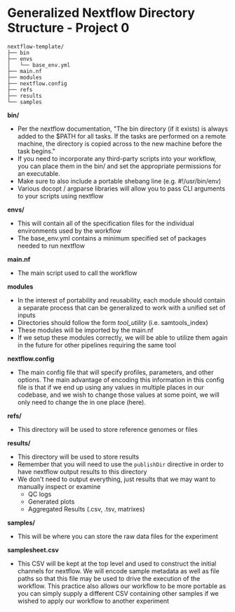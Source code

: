 # Generalized Nextflow Directory Structure - Project 0

```
nextflow-template/
├── bin
├── envs
│   └── base_env.yml
├── main.nf
├── modules
├── nextflow.config
├── refs
├── results
└── samples
```

**bin/**
  - Per the nextflow documentation, "The bin directory (if it exists) is always added to the $PATH for all tasks. If the tasks are performed on a remote machine, the directory is copied across to the new machine before the task begins."
  - If you need to incorporate any third-party scripts into your workflow, you can place them in the bin/ and set the appropriate permissions for an executable.
  - Make sure to also include a portable shebang line (e.g. #!/usr/bin/env)
  - Various docopt / argparse libraries will allow you to pass CLI arguments to your scripts using nextflow

**envs/**
  - This will contain all of the specification files for the individual environments used by the workflow
  - The base_env.yml contains a minimum specified set of packages needed to run nextflow

**main.nf**
- The main script used to call the workflow

**modules**
- In the interest of portability and reusability, each module should contain a separate process that can be generalized to work with a unified set of inputs
- Directories should follow the form *tool_utility* (i.e. samtools_index)
- These modules will be imported by the main.nf
- If we setup these modules correctly, we will be able to utilize them again in the future for other pipelines requiring the same tool

**nextflow.config**
- The main config file that will specify profiles, parameters, and other options. The main advantage of encoding this information in this config file is that
  if we end up using any values in multiple places in our codebase, and we wish to change those values at some point, we will only need to change the in one
  place (here).

**refs/**
- This directory will be used to store reference genomes or files

**results/**
- This directory will be used to store results
- Remember that you will need to use the `publishDir` directive in order to have nextflow output results to this directory
- We don't need to output everything, just results that we may want to manually inspect or examine
	- QC logs
	- Generated plots
	- Aggregated Results (.csv, .tsv, matrixes)

**samples/**
- This will be where you can store the raw data files for the experiment

**samplesheet.csv**
- This CSV will be kept at the top level and used to construct the initial channels for nextflow. We will encode sample metadata
as well as file paths so that this file may be used to drive the execution of the workflow. This practice also allows our workflow
to be more portable as you can simply supply a different CSV containing other samples if we wished to apply our workflow to another
experiment

